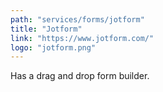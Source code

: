 ```yaml
---
path: "services/forms/jotform"
title: "Jotform"
link: "https://www.jotform.com/"
logo: "jotform.png"
---
```


Has a drag and drop form builder.
